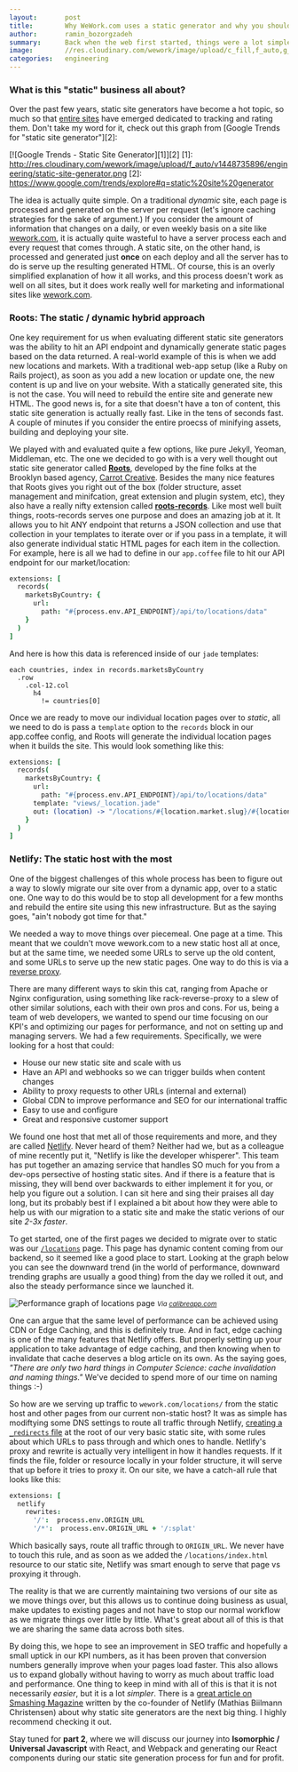 ```yaml
---
layout:       post
title:        Why WeWork.com uses a static generator and why you should too
author:       ramin_bozorgzadeh
summary:      Back when the web first started, things were a lot simpler. Most websites were made up of static html pages and there weren't a lot of moving parts. This is the story of how wework.com went from a monolithic "web app" to a statically generated site, and why ...
image:        //res.cloudinary.com/wework/image/upload/c_fill,f_auto,g_faces,h_800,w_1000/v1448734984/engineering/wework-com-is-going-static.jpg
categories:   engineering
---
```


### What is this "static" business all about?

Over the past few years, static site generators have become a hot topic, so much so that [entire sites](https://www.staticgen.com/) have emerged dedicated to tracking and rating them. Don't take my word
for it, check out this graph from [Google Trends for "static site generator"][2]:

[![Google Trends - Static Site Generator][1]][2]
[1]: http://res.cloudinary.com/wework/image/upload/f_auto/v1448735896/engineering/static-site-generator.png
[2]: https://www.google.com/trends/explore#q=static%20site%20generator

The idea is actually quite simple. On a traditional *dynamic* site, each page is processed and generated on the server per request (let's ignore caching strategies for the sake of argument.) If you consider the amount of information that changes on a daily, or even weekly basis on a site like [wework.com](https://www.wework.com), it is actually quite wasteful to have a server process each and every request that comes through. A static site, on the other hand, is processed and generated just **once** on each deploy and all the server has to do is serve up the resulting generated HTML. Of course, this is an overly simplified explanation of how it all works, and this process doesn't work as well on all sites, but it does work really well for marketing and informational sites like [wework.com](https://www.wework.com).


### Roots: The static / dynamic hybrid approach

One key requirement for us when evaluating different static site generators was the ability to hit an API endpoint and dynamically generate static pages based on the data returned. A real-world example of this is when we add new locations and markets. With a traditional web-app setup (like a Ruby on Rails project), as soon as you add a new location or update one, the new content is up and live on your website. With a statically generated site, this is not the case. You will need to rebuild the entire site and generate new HTML. The good news is, for a site that doesn't have a ton of content, this static site generation is actually really fast. Like in the tens of seconds fast. A couple of minutes if you consider the entire proecss of minifying assets, building and deploying your site.

We played with and evaluated quite a few options, like pure Jekyll, Yeoman, Middleman, etc. The one we decided to go with is a very well thought out static site generator called [**Roots**](http://roots.cx/), developed by the fine folks at the Brooklyn based agency, [Carrot Creative](https://carrot.is/). Besides the many nice features that Roots gives you right out of the box (folder structure, asset management and minifcation, great extension and plugin system, etc), they also have a really nifty extension called [**roots-records**](https://github.com/carrot/roots-records). Like most well built things, roots-records serves one purpose and does an amazing job at it. It allows you to hit ANY endpoint that returns a JSON collection and use that collection in your templates to iterate over or if you pass in a template, it will also generate individual static HTML pages for each item in the collection. For example, here is all we had to define in our `app.coffee` file to hit our API endpoint for our market/location:

```coffeescript
extensions: [
  records(
    marketsByCountry: {
      url:
        path: "#{process.env.API_ENDPOINT}/api/to/locations/data"
    }
  )
]
```

And here is how this data is referenced inside of our `jade` templates:

```jade
each countries, index in records.marketsByCountry
  .row
    .col-12.col
      h4
        != countries[0]
```

Once we are ready to move our individual location pages over to *static*, all we need to do is pass a `template` option to the `records` block in our app.coffee config, and Roots will generate the individual location pages when it builds the site. This would look something like this:

```coffeescript
extensions: [
  records(
    marketsByCountry: {
      url:
        path: "#{process.env.API_ENDPOINT}/api/to/locations/data"
      template: "views/_location.jade"
      out: (location) -> "/locations/#{location.market.slug}/#{location.slug}"
    }
  )
]
```


### Netlify: The static host with the most

One of the biggest challenges of this whole process has been to figure out a way to slowly migrate our site over from a dynamic app, over to a static one. One way to do this would be to stop all development for a few months and rebuild the entire site using this new infrastructure. But as the saying goes, "ain't nobody got time for that."

We needed a way to move things over piecemeal. One page at a time. This meant that we couldn't move wework.com to a new static host all at once, but at the same time, we needed some URLs to serve up the old content, and some URLs to serve up the new static pages. One way to do this is via a [reverse proxy](https://en.wikipedia.org/wiki/Reverse_proxy).

There are many different ways to skin this cat, ranging from Apache or Nginx configuration, using something like rack-reverse-proxy to a slew of other similar solutions, each with their own pros and cons. For us, being a team of web developers, we wanted to spend our time focusing on our KPI's and optimizing our pages for performance, and not on setting up and managing servers. We had a few requirements. Specifically, we were looking for a host that could:

- House our new static site and scale with us
- Have an API and webhooks so we can trigger builds when content changes
- Ability to proxy requests to other URLs (internal and external)
- Global CDN to improve performance and SEO for our international traffic
- Easy to use and configure
- Great and responsive customer support

We found one host that met all of those requirements and more, and they are called [Netlify](https://www.netlify.com/). Never heard of them? Neither had we, but as a colleague of mine recently put it, "Netlify is like the developer whisperer". This team has put together an amazing service that handles SO much for you from a dev-ops persective of hosting static sites. And if there is a feature that is missing, they will bend over backwards to either implement it for you, or help you figure out a solution. I can sit here and sing their praises all day long, but its probably best if I explained a bit about how they were able to help us with our migration to a static site and make the static verions of our site *2-3x faster*.

To get started, one of the first pages we decided to migrate over to static was our [`/locations`](https://www.wework.com/locations/) page. This page has dynamic content coming from our backend, so it seemed like a good place to start. Looking at the graph below you can see the downward trend (in the world of performance, downward trending graphs are usually a good thing) from the day we rolled it out, and also the steady performance since we launched it.

![Performance graph of locations page](http://res.cloudinary.com/wework/image/upload/c_scale,f_auto,w_1000/v1448740493/engineering/locations-graph.png)
<small>*Via [calibreapp.com](https://calibreapp.com/)*</small>

One can argue that the same level of performance can be achieved using CDN or Edge Caching, and this is definitely true. And in fact, edge caching is one of the many features that Netlify offers. But properly setting up your application to take advantage of edge caching, and then knowing when to invalidate that cache deserves a blog article on its own. As the saying goes, *"There are only two hard things in Computer Science: cache invalidation and naming things."* We've decided to spend more of our time on naming things :-)

So how are we serving up traffic to `wework.com/locations/` from the static host and other pages from our current non-static host? It was as simple has modiftying some DNS settings to route all traffic through Netlify, [creating a `_redirects` file](https://www.netlify.com/docs/redirects) at the root of our very basic static site, with some rules about which URLs to pass through and which ones to handle. Netlify's proxy and rewrite is actually very intelligent in how it handles requests. If it finds the file, folder or resource locally in your folder structure, it will serve that up before it tries to proxy it. On our site, we have a catch-all rule that looks like this:

```coffeescript
extensions: [
  netlify
    rewrites:
      '/':  process.env.ORIGIN_URL
      '/*':  process.env.ORIGIN_URL + '/:splat'
```

Which basically says, route all traffic through to `ORIGIN_URL`. We never have to touch this rule, and as soon as we added the `/locations/index.html` resource to our static site, Netlify was smart enough to serve that page vs proxying it through.


The reality is that we are currently maintaining two versions of our site as we move things over, but this allows us to continue doing business as usual, make updates to existing pages and not have to stop our normal workflow as we migrate things over little by little. What's great about all of this is that we are sharing the same data across both sites.

By doing this, we hope to see an improvement in SEO traffic and hopefully a small uptick in our KPI numbers, as it has been proven that conversion numbers generally improve when your pages load faster. This also allows us to expand globally without having to worry as much about traffic load and performance. One thing to keep in mind with all of this is that it is not necessarily *easier*, but it is a lot *simpler*. There is a [great article on Smashing Magazine](http://www.smashingmagazine.com/2015/11/modern-static-website-generators-next-big-thing/) written by the co-founder of Netlify (Mathias Biilmann Christensen) about why static site generators are the next big thing. I highly recommend checking it out.

Stay tuned for **part 2**, where we will discuss our journey into **Isomorphic / Universal Javascript** with React, and Webpack and generating our React components during our static site generation process for fun and for profit.






